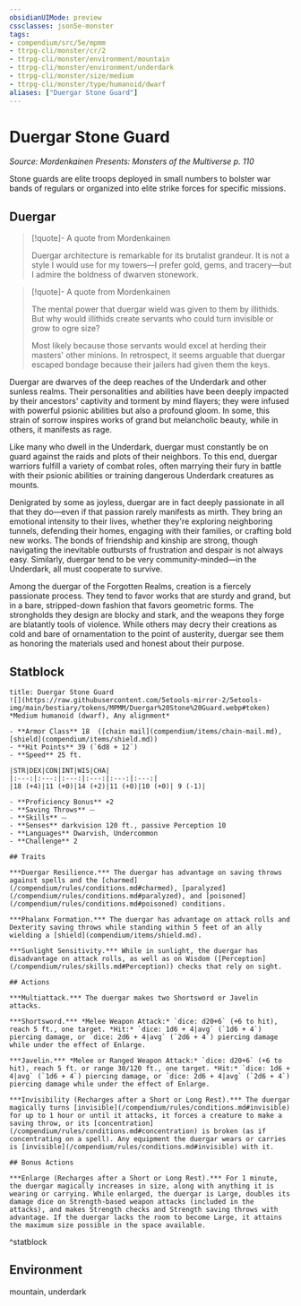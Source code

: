 ```yaml
---
obsidianUIMode: preview
cssclasses: json5e-monster
tags:
- compendium/src/5e/mpmm
- ttrpg-cli/monster/cr/2
- ttrpg-cli/monster/environment/mountain
- ttrpg-cli/monster/environment/underdark
- ttrpg-cli/monster/size/medium
- ttrpg-cli/monster/type/humanoid/dwarf
aliases: ["Duergar Stone Guard"]
---
```

# Duergar Stone Guard
*Source: Mordenkainen Presents: Monsters of the Multiverse p. 110*  

Stone guards are elite troops deployed in small numbers to bolster war bands of regulars or organized into elite strike forces for specific missions.

## Duergar

> [!quote]- A quote from Mordenkainen  
> 
> Duergar architecture is remarkable for its brutalist grandeur. It is not a style I would use for my towers—I prefer gold, gems, and tracery—but I admire the boldness of dwarven stonework.

> [!quote]- A quote from Mordenkainen  
> 
> The mental power that duergar wield was given to them by illithids. But why would illithids create servants who could turn invisible or grow to ogre size?
> 
> Most likely because those servants would excel at herding their masters' other minions. In retrospect, it seems arguable that duergar escaped bondage because their jailers had given them the keys.

Duergar are dwarves of the deep reaches of the Underdark and other sunless realms. Their personalities and abilities have been deeply impacted by their ancestors' captivity and torment by mind flayers; they were infused with powerful psionic abilities but also a profound gloom. In some, this strain of sorrow inspires works of grand but melancholic beauty, while in others, it manifests as rage.

Like many who dwell in the Underdark, duergar must constantly be on guard against the raids and plots of their neighbors. To this end, duergar warriors fulfill a variety of combat roles, often marrying their fury in battle with their psionic abilities or training dangerous Underdark creatures as mounts.

Denigrated by some as joyless, duergar are in fact deeply passionate in all that they do—even if that passion rarely manifests as mirth. They bring an emotional intensity to their lives, whether they're exploring neighboring tunnels, defending their homes, engaging with their families, or crafting bold new works. The bonds of friendship and kinship are strong, though navigating the inevitable outbursts of frustration and despair is not always easy. Similarly, duergar tend to be very community-minded—in the Underdark, all must cooperate to survive.

Among the duergar of the Forgotten Realms, creation is a fiercely passionate process. They tend to favor works that are sturdy and grand, but in a bare, stripped-down fashion that favors geometric forms. The strongholds they design are blocky and stark, and the weapons they forge are blatantly tools of violence. While others may decry their creations as cold and bare of ornamentation to the point of austerity, duergar see them as honoring the materials used and honest about their purpose.

## Statblock

```ad-statblock
title: Duergar Stone Guard
![](https://raw.githubusercontent.com/5etools-mirror-2/5etools-img/main/bestiary/tokens/MPMM/Duergar%20Stone%20Guard.webp#token)
*Medium humanoid (dwarf), Any alignment*

- **Armor Class** 18  ([chain mail](compendium/items/chain-mail.md), [shield](compendium/items/shield.md))
- **Hit Points** 39 (`6d8 + 12`)
- **Speed** 25 ft.

|STR|DEX|CON|INT|WIS|CHA|
|:---:|:---:|:---:|:---:|:---:|:---:|
|18 (+4)|11 (+0)|14 (+2)|11 (+0)|10 (+0)| 9 (-1)|

- **Proficiency Bonus** +2
- **Saving Throws** ⏤
- **Skills** ⏤
- **Senses** darkvision 120 ft., passive Perception 10
- **Languages** Dwarvish, Undercommon
- **Challenge** 2

## Traits

***Duergar Resilience.*** The duergar has advantage on saving throws against spells and the [charmed](/compendium/rules/conditions.md#charmed), [paralyzed](/compendium/rules/conditions.md#paralyzed), and [poisoned](/compendium/rules/conditions.md#poisoned) conditions.

***Phalanx Formation.*** The duergar has advantage on attack rolls and Dexterity saving throws while standing within 5 feet of an ally wielding a [shield](compendium/items/shield.md).

***Sunlight Sensitivity.*** While in sunlight, the duergar has disadvantage on attack rolls, as well as on Wisdom ([Perception](/compendium/rules/skills.md#Perception)) checks that rely on sight.

## Actions

***Multiattack.*** The duergar makes two Shortsword or Javelin attacks.

***Shortsword.*** *Melee Weapon Attack:* `dice: d20+6` (+6 to hit), reach 5 ft., one target. *Hit:* `dice: 1d6 + 4|avg` (`1d6 + 4`) piercing damage, or `dice: 2d6 + 4|avg` (`2d6 + 4`) piercing damage while under the effect of Enlarge.

***Javelin.*** *Melee or Ranged Weapon Attack:* `dice: d20+6` (+6 to hit), reach 5 ft. or range 30/120 ft., one target. *Hit:* `dice: 1d6 + 4|avg` (`1d6 + 4`) piercing damage, or `dice: 2d6 + 4|avg` (`2d6 + 4`) piercing damage while under the effect of Enlarge.

***Invisibility (Recharges after a Short or Long Rest).*** The duergar magically turns [invisible](/compendium/rules/conditions.md#invisible) for up to 1 hour or until it attacks, it forces a creature to make a saving throw, or its [concentration](/compendium/rules/conditions.md#concentration) is broken (as if concentrating on a spell). Any equipment the duergar wears or carries is [invisible](/compendium/rules/conditions.md#invisible) with it.

## Bonus Actions

***Enlarge (Recharges after a Short or Long Rest).*** For 1 minute, the duergar magically increases in size, along with anything it is wearing or carrying. While enlarged, the duergar is Large, doubles its damage dice on Strength-based weapon attacks (included in the attacks), and makes Strength checks and Strength saving throws with advantage. If the duergar lacks the room to become Large, it attains the maximum size possible in the space available.
```
^statblock

## Environment

mountain, underdark
